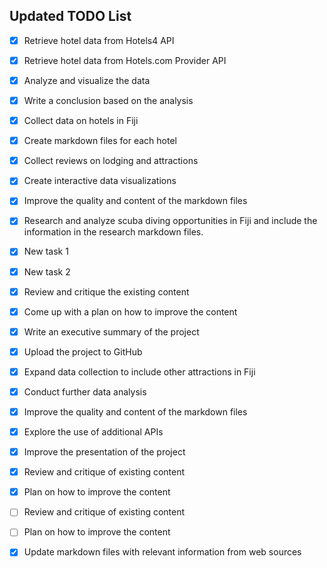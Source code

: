 
## Updated TODO List

- [x] Retrieve hotel data from Hotels4 API
- [x] Retrieve hotel data from Hotels.com Provider API
- [x] Analyze and visualize the data
- [x] Write a conclusion based on the analysis
- [x] Collect data on hotels in Fiji
- [x] Create markdown files for each hotel
- [x] Collect reviews on lodging and attractions
- [x] Create interactive data visualizations
- [x] Improve the quality and content of the markdown files
- [x] Research and analyze scuba diving opportunities in Fiji and include the information in the research markdown files.
- [x] New task 1
- [x] New task 2
- [x] Review and critique the existing content
- [x] Come up with a plan on how to improve the content
- [x] Write an executive summary of the project
- [x] Upload the project to GitHub
- [x] Expand data collection to include other attractions in Fiji
- [x] Conduct further data analysis
- [x] Improve the quality and content of the markdown files
- [x] Explore the use of additional APIs
- [x] Improve the presentation of the project
- [x] Review and critique of existing content
- [x] Plan on how to improve the content


- [ ] Review and critique of existing content
- [ ] Plan on how to improve the content

- [x] Update markdown files with relevant information from web sources